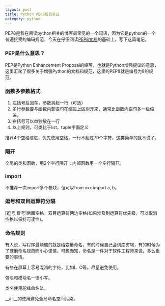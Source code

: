 ```yaml
---
layout: post
title: Python PEP8规范笔记
category: python
---
```


PEP8是我在阅读python相关的博客最常见的一个词语，因为它是python的一个普遍接受的编码规范，今天在仔细阅读[PEP8文档](https://www.python.org/dev/peps/pep-0008/)的基础上，写下这篇笔记。

### PEP是什么意思？
PEP是Python Enhancement Proposal的缩写，也就是Python增强提议的意思，这里汇聚了很多关于增强Python的文档和规范，这里的PEP8就是编号为8的规范。

### 函数多参数格式
1. 左括号后回车，参数另起一行（可选）
2. 多行参数要与函数内部语句在缩进上区别开来，通常比函数内语句多一级缩进。
3. 右括号可以单独放在一行
4. 以上规则，可类比于list，tuple字面定义

推荐4个空格缩进，优先使用空格，一行不超过79个字符，这类简单的就不说了。

### 隔开
全局的类和函数，用2个空行隔开；内部函数用一个空行隔开。

### import
不推荐一次import多个模块，但可以from xxx import a, b。

### 逗号和双目运算符分隔
[逗号,冒号]后面空格，双目运算符两边空格(如果涉及到运算符优先级，可以取消空格以保持可读性)。

### 命名规则
有人说，写程序最烦恼的就是给变量命名，有的时候自己会词库穷竭，有的时候为了琢磨命名规范而小心谨慎。可想而知，命名是一件对于软件工程师来说，多么重要的事情。

有些在屏幕上容易混淆的字符，比如l，O等，尽量避免使用。

包名和模块名一律小写。

类名使用驼峰命名法。

__all__的使用避免全局命名空间污染。

